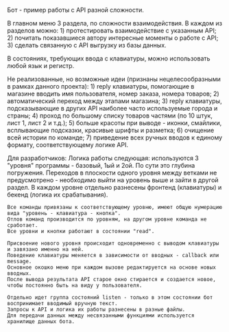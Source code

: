 Бот - пример работы с API разной сложности.

В главном меню 3 раздела, по сложности взаимодействия. В каждом из разделов можно:
    1) протестировать взаимодействие с указанным API;
    2) почитать показавшиеся автору интересные моменты о работе с API;
    3) сделать связанную с API выгрузку из базы данных.

В состояниях, требующих ввода с клавиатуры, можно использовать любой язык и регистр.


Не реализованные, но возможные идеи (признаны нецелесообразными в рамках данного проекта): 
    1) reply клавиатуры, помогающие в магазине вводить имя пользователя, номер заказа, номера товаров;
    2) автоматический переход между этапами магазина;
    3) reply клавиатуры, подсказывающие в других API наиболее часто используемые города и страны;
    4) проход по большому списку товаров частями (по 10 штук, лист 1, лист 2 и т.д.);
    5) больше красоты при выводе - иконки, смайлики, всплывающие подсказки, красивые шрифты и разметка;
    6) очищение всей истории по команде;
    7) приведение всех ручных вводов к единому формату, соответствующему логике API.
    

Для разработчиков:
    Логика работы следующая: используются 3 "уровня" программы - базовый, 1ый и 2ой. По сути это глубина погружения.
    Переходов в плоскости одного уровня между ветками не предусмотрено - необходимо выйти на уровень выше и зайти в другой раздел.
    В каждом уровне отдельно разнесены фронтенд (клавиатуры) и бекенд (логика их срабатывания).

    Все команды привязаны к соответствующему уровню, имеют общую нумерацию вида "уровень - клавиатура - кнопка".
    Отлов команд производится по уровням, на другом уровне команда не сработает.
    Все уровни и кнопки работают в состоянии "read".

    Присвоение нового уровня происходит одновременно с выводом клавиатуры и завязано именно на ней.
    Поведение клавиатуры меняется в зависимости от вводных - callback или message.
    Основное окошко меню при каждом вызове редактируется на основе новых вводных. 
    После вывода результата API старое окно стирается и создается новое, чтобы постоянно быть на виду у пользователя.

    Отдельно идет группа состояний listen - только в этом состоянии бот воспринимает вводимый вручную текст.
    Запросы к API и логика их работы разнесены в разные файлы.
    Для передачи данных между несвязанными функциями используется хранилище данных бота.